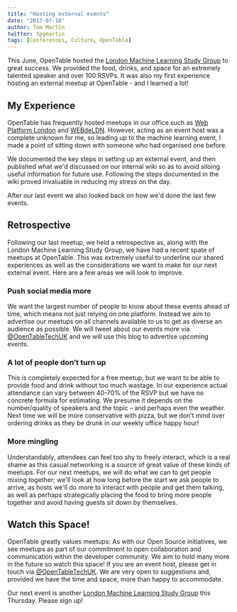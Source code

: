 ```yaml
---
title: "Hosting external events"
date: "2017-07-18"
author: Tom Martin
twitter: tpgmartin
tags: [Conferences, Culture, OpenTable]
---
```


This June, OpenTable hosted the [London Machine Learning Study Group](https://www.meetup.com/London-Machine-Learning-Study-Group/) to great success. We provided the food, drinks, and space for an extremely talented speaker and over 100 RSVPs. It was also my first experience hosting an external meetup at OpenTable - and I learned a lot!

## My Experience

OpenTable has frequently hosted meetups in our office such as [Web Platform London](https://www.meetup.com/WebPlatform-London/) and [WEBdeLDN](https://twitter.com/webdeldn). However, acting as an event host was a complete unknown for me, so leading up to the machine learning event, I made a point of sitting down with someone who had organised one before.

We documented the key steps in setting up an external event, and then published what we'd discussed on our internal wiki so as to avoid siloing useful information for future use. Following the steps documented in the wiki proved invaluable in reducing my stress on the day.

After our last event we also looked back on how we'd done the last few events.

## Retrospective

Following our last meetup, we held a retrospective as, along with the London Machine Learning Study Group, we have had a recent spate of meetups at OpenTable. This was extremely useful to underline our shared experiences as well as the considerations we want to make for our next external event. Here are a few areas we will look to improve.

### Push social media more

We want the largest number of people to know about these events ahead of time, which means not just relying on one platform. Instead we aim to advertise our meetups on all channels available to us to get as diverse an audience as possible. We will tweet about our events more via [@OpenTableTechUK](https://twitter.com/opentabletechuk) and we will use this blog to advertise upcoming events.

### A lot of people don’t turn up

This is completely expected for a free meetup, but we want to be able to provide food and drink without too much wastage. In our experience actual attendance can vary between 40-70% of the RSVP but we have no concrete formula for estimating. We presume it depends on the number/quality of speakers and the topic – and perhaps even the weather. Next time we will be more conservative with pizza, but we don’t mind over ordering drinks as they be drunk in our weekly office happy hour!

### More mingling

Understandably, attendees can feel too shy to freely interact, which is a real shame as this casual networking is a source of great value of these kinds of meetups. For our next meetups, we will do what we can to get people mixing together; we'll look at how long before the start we ask people to arrive, as hosts we'll do more to interact with people and get them talking, as well as perhaps strategically placing the food to bring more people together and avoid having guests sit down by themselves.

## Watch this Space!

OpenTable greatly values meetups: As with our Open Source initiatives, we see meetups as part of our commitment to open collaboration and communication within the developer community. We aim to hold many more in the future so watch this space! If you are an event host, please get in touch via [@OpenTableTechUK](https://twitter.com/opentabletechuk). We are very open to suggestions and, provided we have the time and space, more than happy to accommodate.

Our next event is another [London Machine Learning Study Group](https://www.meetup.com/London-Machine-Learning-Study-Group/events/241678923/) this Thursday. Please sign up!
